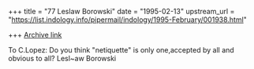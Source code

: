 +++
title = "77 Leslaw Borowski"
date = "1995-02-13"
upstream_url = "https://list.indology.info/pipermail/indology/1995-February/001938.html"

+++
[Archive link](https://list.indology.info/pipermail/indology/1995-February/001938.html)

To C.Lopez: Do you think "netiquette" is only one,accepted by all and 
obvious to all?  Lesl~aw Borowski





